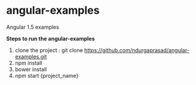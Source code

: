 # angular-examples
Angular 1.5 examples

**Steps to run the angular-examples**
1. clone the project : git clone https://github.com/ndurgaprasad/angular-examples.git
2. npm install
3. bower install
4. npm start {project_name}
